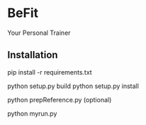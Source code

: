 # BeFit
Your Personal Trainer

## Installation
pip install -r requirements.txt

python setup.py build
python setup.py install

python prepReference.py
(optional)

python myrun.py
